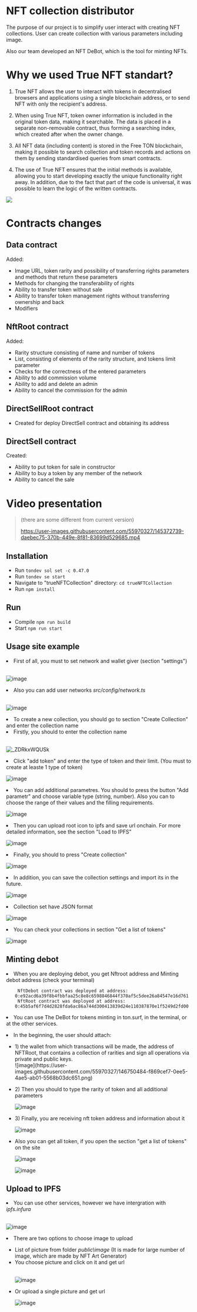 
# NFT collection distributor
The purpose of our project is to simplify user interact with creating NFT collections. User can create collection with various parameters including image. 

Also our team developed an NFT DeBot, which is the tool for minting NFTs.


# Why we used True NFT standart?
1) True NFT allows the user to interact with tokens in decentralised browsers and applications using a single blockchain address, or to send NFT with only the recipient's address.

2) When using True NFT, token owner information is included in the original token data, making it searchable. The data is placed in a separate non-removable contract, thus forming a searching index, which created after when the owner change.

3) All NFT data (including content) is stored in the Free TON blockchain, making it possible to search collection and token records and actions on them by sending standardised queries from smart contracts.
 
4) The use of True NFT ensures that the initial methods is available, allowing you to start developing exactly the unique functionality right away. In addition, due to the fact that part of the code is universal, it was possible to learn the logic of the written contracts.

![](header.png)
# Contracts changes


## Data contract
Added:
<ul dir="auto">
<li>Image URL, token rarity and possibility of transferring rights parameters and methods that return these parameters </li>
<li>Methods for changing the transferability of rights </li>
<li>Ability to transfer token without sale </li>
<li>Ability to transfer token management rights without transferring ownership and back </li>
<li>Modifiers </li>
</ul>

## NftRoot contract
Added:
<ul dir="auto">
<li>Rarity structure consisting of name and number of tokens</li>
<li>List, consisting of elements of the rarity structure, and tokens limit parameter</li>
<li>Checks for the correctness of the entered parameters</li>
<li>Ability to add commission volume</li>
<li>Ability to add and delete an admin</li>
<li>Ability to cancel the commission for the admin</li>
</ul>

## DirectSellRoot contract 
<ul dir="auto">
<li>Created for deploy DirectSell contract and obtaining its address</li>
</ul>

## DirectSell contract
Created: 
<ul dir="auto">
<li>Ability to put token for sale in constructor</li>
<li>Ability to buy a token by any member of the network</li>
<li>Ability to cancel the sale</li>
</ul>


# Video presentation  
> (there are some different from current version)
> 
> https://user-images.githubusercontent.com/55970327/145372739-daebec75-370b-449e-8f81-83699d529685.mp4

## Installation

<ul dir="auto">
<li>Run <code>tondev sol set -c 0.47.0</code></li>
<li>Run <code>tondev se start</code></li>
<li>Navigate to "trueNFTCollection" directory: <code>cd trueNFTCollection</code></li>
<li>Run <code>npm install</code></li>
</ul>

## Run

<ul dir="auto">
<li>Compile <code>npm run build</code></li>
<li>Start <code>npm run start</code></li>
</ul>

## Usage site example
<li> First of all, you must to set network and wallet giver (section "settings") </li> <BR>
 
 ![image](https://user-images.githubusercontent.com/55970327/146725164-8847ddce-2ca4-4f13-b3a1-0f7c52412db8.png)

<li> Also you can add user networks <i> src/config/network.ts </i>  </li> <BR>
 
 ![image](https://user-images.githubusercontent.com/55970327/146725391-9c21ca37-6691-484d-9015-e47884395c85.png)

 
<li> To create a new collection, you should go to section "Create Collection" and enter the collection name</li>
<li> Firstly, you should to enter the collection name </li> <BR>
 
![_ZDRkxWQUSk](https://user-images.githubusercontent.com/55970327/146720830-5f354f68-5709-43a2-b1b2-24edd6550b8d.jpg)
 
<li>Click "add token" and enter the type of token and their limit. (You must to create at leaste 1 type of token) </li> 
 
![image](https://user-images.githubusercontent.com/55970327/146721047-04b40f4b-2ad0-4bae-8b21-ab23eda50a60.png)
 
 <li>You can add additional parametres. You should to press the button "Add parametr" and choose variable type (string, number). Also you can to choose the range of their values and the filling requirements.   </li> 
 
![image](https://user-images.githubusercontent.com/55970327/146723175-a40114b5-ed5d-440e-ba80-8a872828004f.png)
 
 <li> Then you can upload root icon to ipfs and save url onchain. For more detailed information, see the section "Load to IPFS" </li>
 
![image](https://user-images.githubusercontent.com/55970327/146723807-37498ea8-2eb0-4506-9511-d523fcaf7ff0.png)

 
  <li> Finally, you should to press "Create collection" </li>  
 
 ![image](https://user-images.githubusercontent.com/55970327/146723996-cb023065-a7d3-4f4f-b133-cab7389b6e37.png)
 
   <li> In addition, you can save the collection settings and import its in the future. </li>  
 
 ![image](https://user-images.githubusercontent.com/55970327/146724096-b1a49c0d-e21f-422c-ae34-8da35ec1ef41.png)

<li>  Сollection set have JSON format  </li>  
 
![image](https://user-images.githubusercontent.com/55970327/146746141-c2c4da9e-2651-4dff-a1e2-4f8675ae8f3b.png)

 <li>  You can check your collections in section "Get a list of tokens" </li>  

![image](https://user-images.githubusercontent.com/55970327/146744353-ee80e54f-0f73-4a69-88f6-9d07cff1b553.png)
 
 ## Minting debot
 
  <li> When you are deploying debot, you get Nftroot address and Minting debot address (check your terminal)  </li>

<ul dir="auto">
<code> NftDebot contract was deployed at address: 0:e92acd6a39f8b4fbbfaa25c8e8c6598846844f370af5c5dee26a84547e16d761</code> <BR>
<code> NftRoot contract was deployed at address: 0:45b5af6f7d4d2828fda6ac86a744d300413839d24e110387870e1f5249d2fd00</code>
</ul>
 
 <li> You can use The DeBot for tokens minting in ton.surf, in the terminal, or at the other services.  </li>
 
 <p> <li> In the beginning, the user should attach:   </p>
 <ul>
<li> 1) the wallet from which transactions will be made, the address of NFTRoot, that contains a collection of rarities and sign all operations via private and public keys.  </li> 
 ![image](https://user-images.githubusercontent.com/55970327/146750484-f869cef7-0ee5-4ae5-ab01-5568b03dc651.png)
 
  <p> <li> 2) Then you should to type the rarity of token and all additional parameters  </p>
  
![image](https://user-images.githubusercontent.com/55970327/146753180-b12697d7-d9b1-4771-a41e-22db50545c99.png)
  <p> <li> 3) Finally, you are receiving nft token address and information about it </p>
  
  ![image](https://user-images.githubusercontent.com/55970327/146753952-7e6dfaf4-7631-4baa-a2fe-a33a3f9a58fd.png)
  
   <p> <li> Also you can get all token, if you open the section "get a list of tokens" on the site </p>
  
  ![image](https://user-images.githubusercontent.com/55970327/146754584-1537a4d9-0894-4115-a331-dbce14efd015.png)

![image](https://user-images.githubusercontent.com/55970327/146754699-8f9d90f4-f089-4446-a2d1-04f5ac2e043f.png)

 </ul></li>
 
 ## Upload to IPFS
 
  <li> You can use other services, however we have intergration with <i> ipfs.infura </i>  </li> <BR>
 
 ![image](https://user-images.githubusercontent.com/55970327/146755436-0429c0f5-d3ea-4b11-9783-295c4e2fe8e9.png)

 <li> There are two options to choose image to upload </li>  
  <ul>
    <li> List of picture from folder <i> public\image </i>  (It is made for large number of image, which are made by NFT Art Generator) </li> 
    <li> You choose picture and click on it and get url </li>  <BR>
  
   ![image](https://user-images.githubusercontent.com/55970327/146763467-b74077c4-218f-4d99-b26d-178873532228.png)

   
   <li> Or upload a single picture and get url </li>  
 
   ![image](https://user-images.githubusercontent.com/55970327/146762388-41a0fb46-2118-4138-9670-e0fbccf9e696.png)


    
